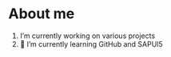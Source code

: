 # About me

1. I’m currently working on various projects
2. 🌱 I’m currently learning GitHub and SAPUI5

